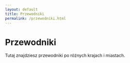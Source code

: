 ```yaml
---
layout: default
title: Przewodniki
permalink: /przewodniki.html
---
```


# Przewodniki

Tutaj znajdziesz przewodniki po różnych krajach i miastach.
